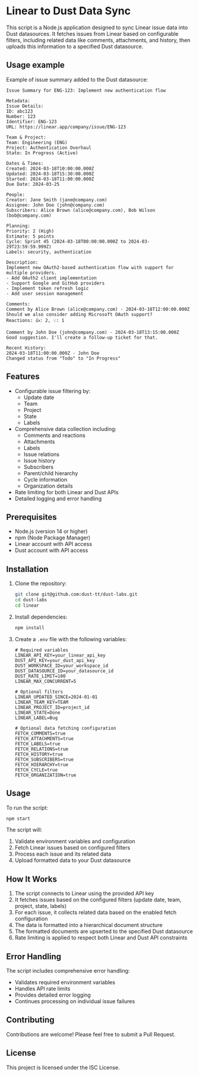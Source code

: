 # Linear to Dust Data Sync

This script is a Node.js application designed to sync Linear issue data into Dust datasources. It fetches issues from Linear based on configurable filters, including related data like comments, attachments, and history, then uploads this information to a specified Dust datasource.

## Usage example

Example of issue summary added to the Dust datasource:

```
Issue Summary for ENG-123: Implement new authentication flow

Metadata:
Issue Details:
ID: abc123
Number: 123
Identifier: ENG-123
URL: https://linear.app/company/issue/ENG-123

Team & Project:
Team: Engineering (ENG)
Project: Authentication Overhaul
State: In Progress (Active)

Dates & Times:
Created: 2024-03-18T10:00:00.000Z
Updated: 2024-03-18T15:30:00.000Z
Started: 2024-03-18T11:00:00.000Z
Due Date: 2024-03-25

People:
Creator: Jane Smith (jane@company.com)
Assignee: John Doe (john@company.com)
Subscribers: Alice Brown (alice@company.com), Bob Wilson (bob@company.com)

Planning:
Priority: 2 (High)
Estimate: 5 points
Cycle: Sprint 45 (2024-03-18T00:00:00.000Z to 2024-03-29T23:59:59.999Z)
Labels: security, authentication

Description:
Implement new OAuth2-based authentication flow with support for multiple providers.
- Add OAuth2 client implementation
- Support Google and GitHub providers
- Implement token refresh logic
- Add user session management

Comments:
Comment by Alice Brown (alice@company.com) - 2024-03-18T12:00:00.000Z
Should we also consider adding Microsoft OAuth support?
Reactions: 👍: 2, 💡: 1

Comment by John Doe (john@company.com) - 2024-03-18T13:15:00.000Z
Good suggestion. I'll create a follow-up ticket for that.

Recent History:
2024-03-18T11:00:00.000Z - John Doe
Changed status from "Todo" to "In Progress"
```

## Features

- Configurable issue filtering by:
  - Update date
  - Team
  - Project
  - State
  - Labels
- Comprehensive data collection including:
  - Comments and reactions
  - Attachments
  - Labels
  - Issue relations
  - Issue history
  - Subscribers
  - Parent/child hierarchy
  - Cycle information
  - Organization details
- Rate limiting for both Linear and Dust APIs
- Detailed logging and error handling

## Prerequisites

- Node.js (version 14 or higher)
- npm (Node Package Manager)
- Linear account with API access
- Dust account with API access

## Installation

1. Clone the repository:
   ```bash
   git clone git@github.com:dust-tt/dust-labs.git
   cd dust-labs
   cd linear
   ```

2. Install dependencies:
   ```bash
   npm install
   ```

3. Create a `.env` file with the following variables:

   ```
   # Required variables
   LINEAR_API_KEY=your_linear_api_key
   DUST_API_KEY=your_dust_api_key
   DUST_WORKSPACE_ID=your_workspace_id
   DUST_DATASOURCE_ID=your_datasource_id
   DUST_RATE_LIMIT=100
   LINEAR_MAX_CONCURRENT=5

   # Optional filters
   LINEAR_UPDATED_SINCE=2024-01-01
   LINEAR_TEAM_KEY=TEAM
   LINEAR_PROJECT_ID=project_id
   LINEAR_STATE=Done
   LINEAR_LABEL=Bug

   # Optional data fetching configuration
   FETCH_COMMENTS=true
   FETCH_ATTACHMENTS=true
   FETCH_LABELS=true
   FETCH_RELATIONS=true
   FETCH_HISTORY=true
   FETCH_SUBSCRIBERS=true
   FETCH_HIERARCHY=true
   FETCH_CYCLE=true
   FETCH_ORGANIZATION=true
   ```

## Usage

To run the script:

```bash
npm start
```

The script will:
1. Validate environment variables and configuration
2. Fetch Linear issues based on configured filters
3. Process each issue and its related data
4. Upload formatted data to your Dust datasource

## How It Works

1. The script connects to Linear using the provided API key
2. It fetches issues based on the configured filters (update date, team, project, state, labels)
3. For each issue, it collects related data based on the enabled fetch configuration
4. The data is formatted into a hierarchical document structure
5. The formatted documents are upserted to the specified Dust datasource
6. Rate limiting is applied to respect both Linear and Dust API constraints

## Error Handling

The script includes comprehensive error handling:
- Validates required environment variables
- Handles API rate limits
- Provides detailed error logging
- Continues processing on individual issue failures

## Contributing

Contributions are welcome! Please feel free to submit a Pull Request.

## License

This project is licensed under the ISC License.
